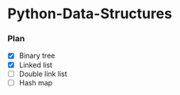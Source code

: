 # Python-Data-Structures

### Plan
- [x] Binary tree
- [x] Linked list
- [ ] Double link list
- [ ] Hash map
